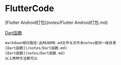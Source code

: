 # FlutterCode

[Flutter Android打包](notes/Flutter Android打包.md)

[Dart函数](notes/Dart函数.md)

```
markdown相对路径:此README.md文件与文件夹notes是同一级目录
[Dart函数](/notes/Dart函数.md)
[Dart函数](notes/Dart函数.md)
以上两种方法都可以

```